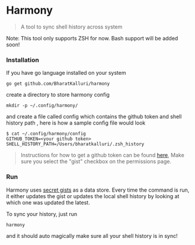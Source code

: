 # Harmony
 > A tool to sync shell history across system

Note: This tool only supports ZSH for now. Bash support will be added soon!

### Installation

If you have go language installed on your system

```shell script
go get github.com/BharatKalluri/harmony
```

create a directory to store harmony config

```shell script
mkdir -p ~/.config/harmony/
```

and create a file called config which contains the github token and shell history path
, here is how a sample config file would look

```shell script
$ cat ~/.config/harmony/config
GITHUB_TOKEN=<your github token>
SHELL_HISTORY_PATH=/Users/bharatkalluri/.zsh_history
```

> Instructions for how to get a github token can be found
> [here](https://help.github.com/en/github/authenticating-to-github/creating-a-personal-access-token-for-the-command-line), 
> Make sure you select the "gist" checkbox on the permissions page. 

### Run

Harmony uses [secret gists](https://help.github.com/en/enterprise/2.13/user/articles/about-gists) 
as a data store. Every time the command is run, it either updates the gist or updates the local shell history
by looking at which one was updated the latest.

To sync your history, just run
```shell script
harmony
```

and it should auto magically make sure all your shell history is in sync!